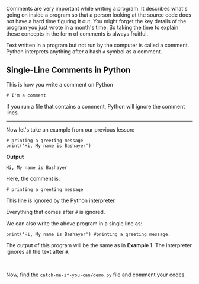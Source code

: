 ﻿Comments are very important while writing a program. It describes what's going on inside a program so that a person looking at the source code does not have a hard time figuring it out. You might forget the key details of the program you just wrote in a month's time. So taking the time to explain these concepts in the form of comments is always fruitful.

Text written in a program but not run by the computer is called a comment. Python interprets anything after a hash `#` symbol as a comment.

## Single-Line Comments in Python

This is how you write a comment on Python

    # I'm a comment

If you run a file that contains a comment, Python will ignore the comment lines.

---

Now let's take an example from our previous lesson:
```
# printing a greeting message
print('Hi, My name is Bashayer')
```

**Output**
```
Hi, My name is Bashayer
```
Here, the comment is:

```
# printing a greeting message
```
This line is ignored by the Python interpreter.

Everything that comes after  `#`  is ignored. 

We can also write the above program in a single line as:
```
print('Hi, My name is Bashayer') #printing a greeting message.
```
The output of this program will be the same as in **Example 1**. The interpreter ignores all the text after `#`.

<br>

Now, find the `catch-me-if-you-can/demo.py` file and comment your codes.

